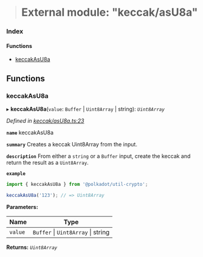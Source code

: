 > # External module: "keccak/asU8a"

### Index

#### Functions

* [keccakAsU8a](_keccak_asu8a_.md#keccakasu8a)

## Functions

###  keccakAsU8a

▸ **keccakAsU8a**(`value`: `Buffer` | `Uint8Array` | string): *`Uint8Array`*

*Defined in [keccak/asU8a.ts:23](https://github.com/polkadot-js/common/blob/332620d/packages/util-crypto/src/keccak/asU8a.ts#L23)*

**`name`** keccakAsU8a

**`summary`** Creates a keccak Uint8Array from the input.

**`description`** 
From either a `string` or a `Buffer` input, create the keccak and return the result as a `Uint8Array`.

**`example`** 
<BR>

```javascript
import { keccakAsU8a } from '@polkadot/util-crypto';

keccakAsU8a('123'); // => Uint8Array
```

**Parameters:**

Name | Type |
------ | ------ |
`value` | `Buffer` \| `Uint8Array` \| string |

**Returns:** *`Uint8Array`*